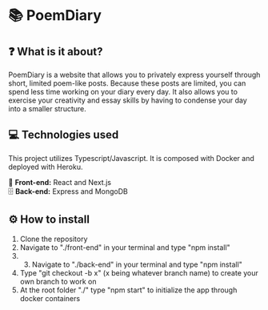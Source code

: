 # :books: PoemDiary

## :question: What is it about?
PoemDiary is a website that allows you to privately express yourself through short, limited poem-like posts. Because these posts are limited, you can spend less time working on your diary every day. It also allows you to exercise your creativity and essay skills by having to condense your day into a smaller structure.

## :computer: Technologies used
This project utilizes Typescript/Javascript. It is composed with Docker and deployed with Heroku.

:page_with_curl: **Front-end:** React and Next.js <br>
:file_cabinet: **Back-end:** Express and MongoDB

## :gear: How to install
1. Clone the repository
2. Navigate to "./front-end" in your terminal and type "npm install"
3. 3. Navigate to "./back-end" in your terminal and type "npm install"
4. Type "git checkout -b x" (x being whatever branch name) to create your own branch to work on
5. At the root folder "./" type "npm start" to initialize the app through docker containers
